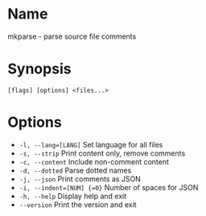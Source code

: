 # Name

mkparse - parse source file comments

# Synopsis

```
[flags] [options] <files...>
```

# Options

+ `-l, --lang=[LANG]` Set language for all files
+ `-s, --strip` Print content only, remove comments
+ `-c, --content` Include non-comment content
+ `-d, --dotted` Parse dotted names
+ `-j, --json` Print comments as JSON
+ `-i, --indent=[NUM] {=0}` Number of spaces for JSON
+ `-h, --help` Display help and exit
+ `--version` Print the version and exit

<? @include {=include} mkparse-example.md ?>
